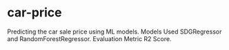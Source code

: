 # car-price
Predicting the car sale price using ML models.
Models Used SDGRegressor and RandomForestRegressor.
Evaluation Metric R2 Score.
